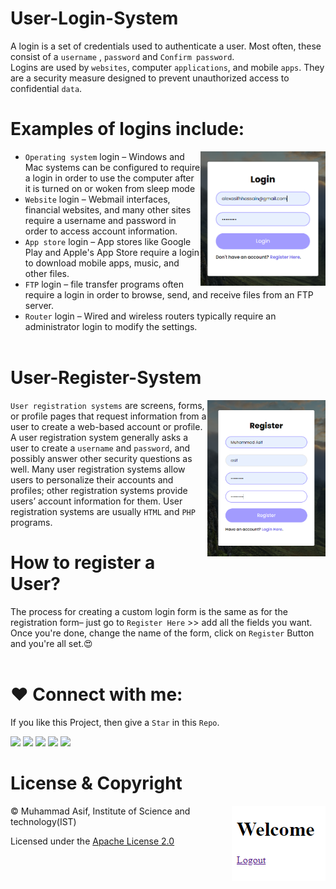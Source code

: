 # User-Login-System
A login is a set of credentials used to authenticate a user. Most often, these consist of a `username` , `password` and `Confirm password`.<br>
Logins are used by `websites`, computer `applications`, and mobile `apps`. They are a security measure designed to prevent unauthorized access to confidential `data`.

# Examples of logins include:

<img align = "right" src="image/login.png" style="width: 200px;">

- `Operating system` login – Windows and Mac systems can be configured to require a login in order to use the computer after it is turned on or woken from sleep mode
- `Website` login – Webmail interfaces, financial websites, and many other sites require a username and password in order to access account information.
- `App store` login – App stores like Google Play and Apple's App Store require a login to download mobile apps, music, and other files.
- `FTP` login – file transfer programs often require a login in order to browse, send, and receive files from an FTP server.
- `Router` login – Wired and wireless routers typically require an administrator login to modify the settings.<br><br>

# User-Register-System

<img align = "right" src="image/register.png" style="height:250px;">

`User registration systems` are screens, forms, or profile pages that request information from a user to create a web-based account or profile. A user registration system generally asks a user to create a `username` and `password`, and possibly answer other security questions as well. Many user registration systems allow users to personalize their accounts and profiles; other registration systems provide users’ account information for them. User registration systems are usually `HTML` and `PHP` programs.

# How to register a User?
The process for creating a custom login form is the same as for the registration form– just go to `Register Here` >> add all the fields you want. Once you're done, change the name of the form, click on `Register` Button and you're all set.😍
<br><br>

# ❤ Connect with me:
If you like this Project, then give a `Star` in this `Repo`.

<p align="left>

<a href="https://muhammadasif10.blogspot.com/"><img src="https://img.icons8.com/ios/48/000000/domain.png"/></a>
<a href="https://www.linkedin.com/in/mohammadasif10/"><img src="https://img.icons8.com/material-outlined/50/000000/linkedin.png"/></a>
<a href="https://twitter.com/alexasifhossain"><img src="https://img.icons8.com/ios/50/000000/twitter.png"/></a>
<a href="https://www.instagram.com/asif_hossain_hridoy/?hl=en"><img src="https://img.icons8.com/ios/50/000000/instagram-new--v3.png"/></a>
<a href="https://codepen.io/CODER_ASIF"><img src="https://img.icons8.com/ios-filled/50/000000/codepen.png"/></a>
</p>

# License & Copyright
<img align = "right" src="image/welcome.png">
&copy; Muhammad Asif, Institute of Science and technology(IST)

Licensed under the [Apache License 2.0](LICENSE)


